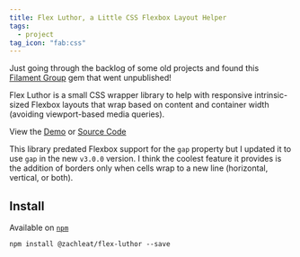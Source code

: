 ```yaml
---
title: Flex Luthor, a Little CSS Flexbox Layout Helper
tags:
  - project
tag_icon: "fab:css"
---
```

Just going through the backlog of some old projects and found this [Filament Group](https://www.filamentgroup.com/) gem that went unpublished!

Flex Luthor is a small CSS wrapper library to help with responsive intrinsic-sized Flexbox layouts that wrap based on content and container width (avoiding viewport-based media queries).

View the <a href="https://flex-luthor.zachleat.dev/" class="hed-h3">Demo</a> or <a href="https://github.com/zachleat/flex-luthor" class="hed-h3">Source Code</a>

This library predated Flexbox support for the `gap` property but I updated it to use `gap` in the new `v3.0.0` version. I think the coolest feature it provides is the addition of borders only when cells wrap to a new line (horizontal, vertical, or both).

## Install

Available on [`npm`](https://www.npmjs.com/package/@zachleat/flex-luthor)

```
npm install @zachleat/flex-luthor --save
```